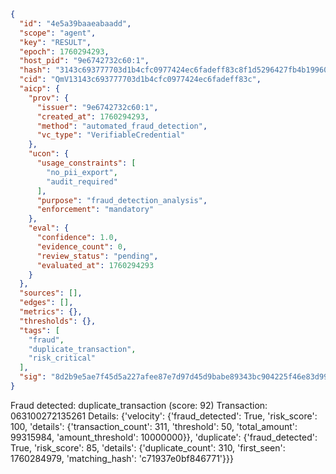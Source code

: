 ```json
{
  "id": "4e5a39baaeabaadd",
  "scope": "agent",
  "key": "RESULT",
  "epoch": 1760294293,
  "host_pid": "9e6742732c60:1",
  "hash": "3143c693777703d1b4cfc0977424ec6fadeff83c8f1d5296427fb4b19960615b",
  "cid": "QmV13143c693777703d1b4cfc0977424ec6fadeff83c",
  "aicp": {
    "prov": {
      "issuer": "9e6742732c60:1",
      "created_at": 1760294293,
      "method": "automated_fraud_detection",
      "vc_type": "VerifiableCredential"
    },
    "ucon": {
      "usage_constraints": [
        "no_pii_export",
        "audit_required"
      ],
      "purpose": "fraud_detection_analysis",
      "enforcement": "mandatory"
    },
    "eval": {
      "confidence": 1.0,
      "evidence_count": 0,
      "review_status": "pending",
      "evaluated_at": 1760294293
    }
  },
  "sources": [],
  "edges": [],
  "metrics": {},
  "thresholds": {},
  "tags": [
    "fraud",
    "duplicate_transaction",
    "risk_critical"
  ],
  "sig": "8d2b9e5ae7f45d5a227afee87e7d97d45d9babe89343bc904225f46e83d9977c"
}
```

Fraud detected: duplicate_transaction (score: 92)
Transaction: 063100272135261
Details: {'velocity': {'fraud_detected': True, 'risk_score': 100, 'details': {'transaction_count': 311, 'threshold': 50, 'total_amount': 99315984, 'amount_threshold': 10000000}}, 'duplicate': {'fraud_detected': True, 'risk_score': 85, 'details': {'duplicate_count': 310, 'first_seen': 1760284979, 'matching_hash': 'c71937e0bf846771'}}}